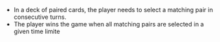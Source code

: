 - In a deck of paired cards, the player needs to select a matching pair in consecutive turns.
- The player wins the game when all matching pairs are selected in a given time limite
